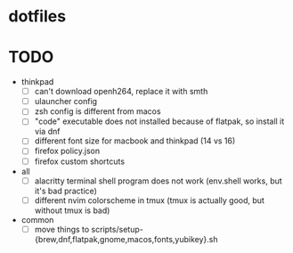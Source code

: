 # dotfiles

# TODO
- thinkpad
    - [ ] can't download openh264, replace it with smth
    - [ ] ulauncher config
    - [ ] zsh config is different from macos
    - [ ] "code" executable does not installed because of flatpak, so install it via dnf
    - [ ] different font size for macbook and thinkpad (14 vs 16)
    - [ ] firefox policy.json
    - [ ] firefox custom shortcuts
- all
    - [ ] alacritty terminal shell program does not work (env.shell works, but it's bad practice)
    - [ ] different nvim colorscheme in tmux (tmux is actually good, but without tmux is bad)
- common
    - [ ] move things to scripts/setup-{brew,dnf,flatpak,gnome,macos,fonts,yubikey}.sh
